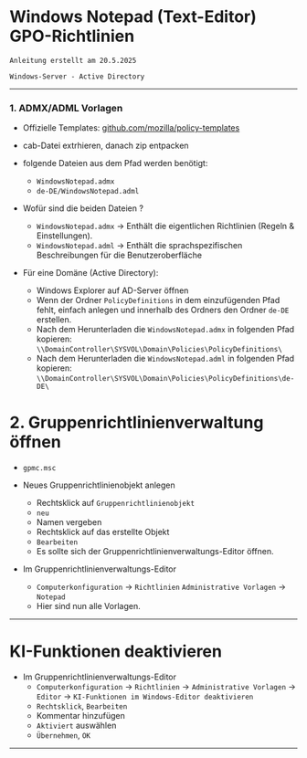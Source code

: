 # Windows Notepad (Text-Editor) GPO-Richtlinien

`Anleitung erstellt am 20.5.2025`

`Windows-Server - Active Directory`


-------------------------------------------------------------------------------------------------------------


### 1. ADMX/ADML Vorlagen
- Offizielle Templates: [github.com/mozilla/policy-templates](https://learn.microsoft.com/de-de/windows/client-management/manage-notepad?tabs=intune#download-the-notepad-administrative-template-admx)
- cab-Datei extrhieren, danach zip entpacken
- folgende Dateien aus dem Pfad werden benötigt:
	- `WindowsNotepad.admx`
	- `de-DE/WindowsNotepad.adml`

- Wofür sind die beiden Dateien ?
	- `WindowsNotepad.admx` → Enthält die eigentlichen Richtlinien (Regeln & Einstellungen).
	- `WindowsNotepad.adml` → Enthält die sprachspezifischen Beschreibungen für die Benutzeroberfläche

- Für eine Domäne (Active Directory):
	- Windows Explorer auf AD-Server öffnen
	- Wenn der Ordner `PolicyDefinitions` in dem einzufügenden Pfad fehlt, einfach anlegen und innerhalb des Ordners den Ordner `de-DE` erstellen.
	- Nach dem Herunterladen die `WindowsNotepad.admx` in folgenden Pfad kopieren: `\\DomainController\SYSVOL\Domain\Policies\PolicyDefinitions\`
	- Nach dem Herunterladen die `WindowsNotepad.adml` in folgenden Pfad kopieren: `\\DomainController\SYSVOL\Domain\Policies\PolicyDefinitions\de-DE\`


# 2. Gruppenrichtlinienverwaltung öffnen
- `gpmc.msc`
- Neues Gruppenrichtlinienobjekt anlegen
	- Rechtsklick auf `Gruppenrichtlinienobjekt`
	- `neu`
	- Namen vergeben
	- Rechtsklick auf das erstellte Objekt
	- `Bearbeiten`
	- Es sollte sich der Gruppenrichtlinienverwaltungs-Editor öffnen.

- Im Gruppenrichtlinienverwaltungs-Editor
	- `Computerkonfiguration` → `Richtlinien` `Administrative Vorlagen` → `Notepad`
	- Hier sind nun alle Vorlagen.


-------------------------------------------------------------------------------------------------------------


# KI-Funktionen deaktivieren
- Im Gruppenrichtlinienverwaltungs-Editor
	- `Computerkonfiguration` → `Richtlinien` → `Administrative Vorlagen` → `Editor` → `KI-Funktionen im Windows-Editor deaktivieren`
	- `Rechtsklick`, `Bearbeiten`
	- Kommentar hinzufügen
	- `Aktiviert` auswählen
	- `Übernehmen`, `OK`


-------------------------------------------------------------------------------------------------------------
